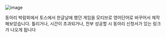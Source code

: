 ![image](https://github.com/user-attachments/assets/17d1e36b-88a3-4f76-94b6-d8fc67ead521)


동아리 박람회에서 토스에서 한글날에 했던 게임을 모티브로 영어단어로 바꾸어서 제작해보았습니다.
틀리거나, 시간이 초과되거나, 전부 성공할 시 동아리 신청서가 있는 링크가 나오게 됩니다
